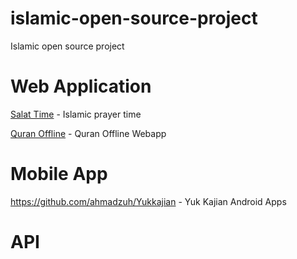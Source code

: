 # islamic-open-source-project
Islamic open source project



# Web Application
<a href="https://github.com/widatama/salat-time">Salat Time</a> - Islamic prayer time 

<a href="https://github.com/mazipan-quran-offline">Quran Offline</a> - Quran Offline Webapp



# Mobile App
<a href="https://github.com/mazipan-quran-offline">https://github.com/ahmadzuh/Yukkajian</a> - Yuk Kajian Android Apps




# API
  

